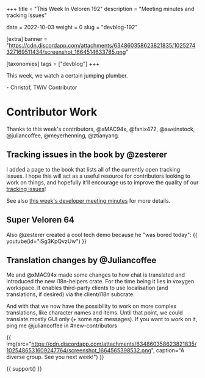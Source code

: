 +++
title = "This Week In Veloren 192"
description = "Meeting minutes and tracking issues"

date = 2022-10-03
weight = 0
slug = "devblog-192"

[extra]
banner = "https://cdn.discordapp.com/attachments/634860358623821835/1025274327169511434/screenshot_1664514633785.png"

[taxonomies]
tags = ["devblog"]
+++

This week, we watch a certain jumping plumber.

\- Christof, TWiV Contributor

# Contributor Work

Thanks to this week's contributors, @xMAC94x, @fanix472, @aweinstock, @juliancoffee, @meyerhenning, @ztianyang.

## Tracking issues in the book by @zesterer

I added a page to the book that lists all of the currently open tracking issues. I hope this will act as a useful resource for contributors looking to work on things, and hopefully it'll encourage us to improve the quality of our [tracking issues](https://book.veloren.net/contributors/tracking-issues.html#tracking-issues)!

See also [this week's developer meeting minutes](https://hackmd.io/DxpRFzx6Rxav81DDg8ltSA) for more details.

## Super Veloren 64

Also @zesterer created a cool tech demo because he "was bored today":
{{ youtube(id="iSg3KpQvzUw") }}

## Translation changes by @Juliancoffee

Me and @xMAC94x made some changes to how chat is translated and introduced the new i18n-helpers crate. For the time being it lies in voxygen workspace.
It enables third-party clients to use localisation (and translations, if desired) via the client/i18n subcrate.

And with that we now have the possibility to work on more complex translations, like character names and items. 
Until that point, we could translate mostly GUI only (+ some npc messages).
If you want to work on it, ping me @juliancoffee in #new-contributors

{{
    img(src="https://cdn.discordapp.com/attachments/634860358623821835/1025486531609247764/screenshot_1664565398532.png",
    caption="A diverse group. See you next week!") 
}}

{{ support() }}
